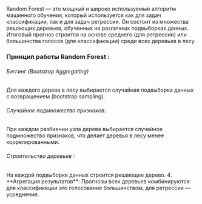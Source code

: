 Random Forest — это мощный и широко используемый алгоритм машинного обучения, который используется как для задач классификации, так и для задач регрессии. Он состоит из множества решающих деревьев, обученных на различных подвыборках данных. Итоговый прогноз строится на основе среднего (для регрессии) или большинства голосов (для классификации) среди всех деревьев в лесу.

<h3>Принцип работы Random Forest : </h3>

<h6>Бэггинг (Bootstrap Aggregating) </h6> Для каждого дерева в лесу выбирается случайная подвыборка данных с возвращением (bootstrap sampling).
<h6>Случайное подмножество признаков:</h6> При каждом разбиении узла дерева выбирается случайное подмножество признаков, что делает деревья в лесу менее коррелированными.
<h6>Строительство деревьев :</h6> На каждой подвыборке данных строится решающее дерево.
4. **Агрегация результатов**: Прогнозы всех деревьев комбинируются: для классификации это голосование большинством, для регрессии — усреднение.